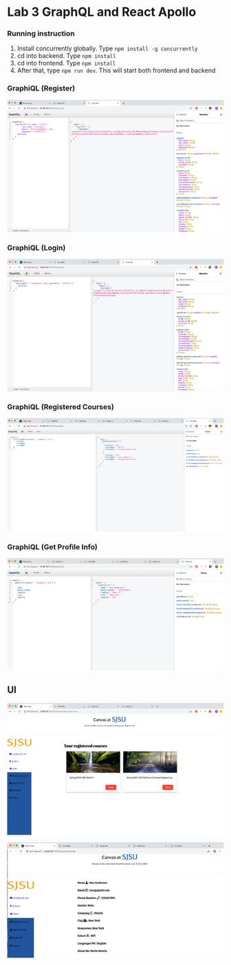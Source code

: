 # Lab 3 GraphQL and React Apollo 
### Running instruction

1. Install concurrently globally. Type ```npm install -g concurrently```
2. cd into backend. Type ```npm install```
3. cd into frontend. Type ```npm install```
4. After that, type ```npm run dev```. This will start both frontend and backend


### GraphiQL (Register)
![alt text](./README_Files/GraphQL_Register.png "Register")

### GraphiQL (Login)
![alt text](./README_Files/GraphQL_Login.png "Login")

### GraphiQL (Registered Courses)
![alt text](./README_Files/GraphQL_Registered_Courses.png "Registered Courses")


### GraphiQL (Get Profile Info)
![alt text](./README_Files/GraphQL_getProfile.png "Get Profile Info")

## UI
![alt text](./README_Files/Registered_Courses.png "Registered_Courses")

![alt text](./README_Files/Profile.png "Profile")



